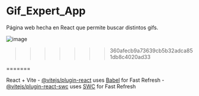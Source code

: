 # Gif_Expert_App
Página web hecha en React que permite buscar distintos gifs.

![image](https://github.com/user-attachments/assets/cee7c05d-72ed-4a25-90d7-2ac0ae509df3)
>>>>>>> 360afecb9a73639cb5b32adca851db8c4020ad33

=======

React + Vite
    - [@vitejs/plugin-react](https://github.com/vitejs/vite-plugin-react/blob/main/packages/plugin-react/README.md) uses [Babel](https://babeljs.io/) for Fast Refresh
    - [@vitejs/plugin-react-swc](https://github.com/vitejs/vite-plugin-react-swc) uses [SWC](https://swc.rs/) for Fast Refresh


